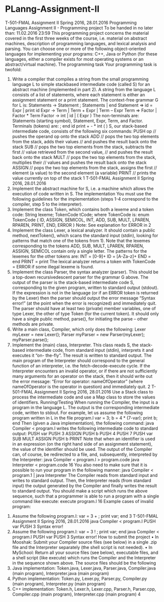 # PLanng-Assignment-II
T-501-FMAL Assignment II Spring 2016, 28.01.2016
Programming Languages
Assignment II - Programming project
To be handed in no later than: 11.02.2016 23:59
This programming project concerns the material covered in the first three weeks of the course, i.e.
material on abstract machines, description of programming languages, and lexical analysis and parsing.
You can choose one or more of the following object-oriented languages for implementing your
programs: C++, Java or Python (for these languages, either a compiler exists for most operating
systems or an abstract/virtual machine).
The programming task
Your programming task is twofold:
1. Write a compiler that compiles a string from the small programming language L to simple stackbased
intermediate code (called S) for an abstract machine (implemented in part 2). A string from
the language L consists of a list of statements, where each statement is either an assignment
statement or a print statement.
The context-free grammar G for L is:
Statements → Statement ; Statements | end
Statement ⇒ id = Expr | print id
Expr → Term | Term + Expr | Term – Expr
Term ⇒ Factor | Factor * Term
Factor → int | id | ( Expr )
The non-terminals are: Statements (starting symbol), Statement, Expr, Term, and Factor. Terminals
(tokens) are: ; end id print + - * int ( )
S, our stack-based intermediate code, consists of the following six commands:
PUSH op // pushes the operand op onto the stack
ADD // pops the two top elements from the stack, adds their values
// and pushes the result back onto the stack
SUB // pops the two top elements from the stack, subtracts the first
// value retrieved from the second value,
// and pushes the result back onto the stack
MULT // pops the two top elements from the stack, multiplies their
// values and pushes the result back onto the stack
ASSIGN // pops the two top elements from the stack, assigns the first
// element (a value) to the second element (a variable)
PRINT // prints the value currently on top of the stack
1
T-501-FMAL Assignment II Spring 2016, 28.01.2016
2. Implement the abstract machine for S, i.e. a machine which allows the execution of code written
in S.
The implementation
You must use the following guidelines for the implementation (steps 1-4 correspond to the compiler,
step 5 to the interpreter).
1. Implement the class Token, which contains both a lexeme and a token code:
String lexeme;
TokenCode tCode;
where TokenCode is:
enum TokenCode { ID, ASSIGN, SEMICOL, INT, ADD, SUB,
MULT, LPAREN, RPAREN, PRINT, END, ERROR }
Note: See explanation for ERROR in 2
2. Implement the class Lexer, a lexical analyzer. It should contain a public method, nextToken(),
which scans the standard input (stdin), looking for patterns that match one of the tokens from
1). Note that the lexemes corresponding to the tokens ADD, SUB, MULT, LPAREN, RPAREN,
ASSIGN, SEMICOL contain only a single letter. The patterns for the lexemes for the other tokens
are:
INT = [0-9]+
ID = [A-Za-z]+
END = end
PRINT = print
The lexical analyzer returns a token with TokenCode = ERROR if some illegal lexeme is found.
3. Implement the class Parser, the syntax analyzer (parser). This should be a top-down recursivedescent
parser for the grammar G above. The output of the parser is the stack-based intermediate
code S, corresponding to the given program, written to standard output (stdout). If the
expression is not in the language (or if an ERROR token is returned by the Lexer) then the parser
should output the error message “Syntax error!” (at the point when the error is recognized) and
immediately quit.
The parser should have at least two (private) member variables, one of type Lexer, the other
of type Token (for the current token). It should only have a single public method, parse(), for
initiating the parse – other methods are private.
4. Write a main class, Compiler, which only does the following:
Lexer myLexer = new Lexer();
Parser myParser = new Parser(myLexer);
myParser.parse();
5. Implement the (main) class, Interpreter. This class reads S, the stack-based intermediate code,
from standard input (stdin), interprets it and executes it “on- the-fly”. The result is written to
standard output. The main program of the Interpreter should correspond to the general function
of an interpreter, i.e. the fetch-decode-execute cycle.
If the Interpreter encounters an invalid operator, or if there are not sufficiently many arguments
for an operator on the stack, then it should write out the error message: “Error for operator:
nameOfOperator” (where nameOfOperator is the operator in question) and immediately quit.
2
T-501-FMAL Assignment II Spring 2016, 28.01.2016
Use a Stack class to process the intermediate code and use a Map class to store the values of
identifiers.
Running/Testing
When running the Compiler, the input is a program in the language L. The output is the corresponding
intermediate code, written to stdout. For example, let us assume the following program written in L in
the file program.l
var = 3;
b = 4 * (7-var);
print b;
end
Then (given a Java implementation), the following command:
java Compiler < program.l
writes the following intermediate code to standard output:
PUSH var
PUSH 3
ASSIGN
PUSH b
PUSH 4
PUSH 7
PUSH var
SUB
MULT
ASSIGN
PUSH b
PRINT
Note that when an identifier is used in an expression (on the right hand side of an assignment statement),
the value of the identifier should be used. The output of the Compiler can, of course, be redirected to
a file, and, subsequently, interpreted by the Interpreter:
java Compiler < program.l > program.code
java Interpreter < program.code
16
You also need to make sure that it is possible to run your program in the following manner:
java Compiler < program.1 | java Interpreter
The Compiler reads from standard input and writes to standard output. Then, the Interpreter reads
(from standard input) the output generated by the Compiler and finally writes the result to standard
output. You should make a script which runs the above sequence, such that a programmer is able to
run a program with a single command like execute:
execute program.l
16
Example cases of invalid program:
1) Assume the following program.l:
var = 3 + ;
print var;
end
3
T-501-FMAL Assignment II Spring 2016, 28.01.2016
java Compiler < program.l
PUSH var
PUSH 3
Syntax error!
2) Assume the following program.l:
var = 3 ! ;
print var;
end
java Compiler < program.l
PUSH var
PUSH 3
Syntax error!
How to submit the project
• In Mooshak: Submit your Compiler source files (see below) in a single .zip file and the Interpreter
separately (the shell script is not needed).
• In MySchool: Return all your source files (see below), executable files, and a shell script (like
execute) which runs the Compiler and the Interpreter in the sequence shown above.
The source files should be the following
1) Java implementation:
Token.java, Lexer.java, Parser.java, Compiler.java (main program), Interpreter.java (main
program)
2) Python implementation:
Token.py, Lexer.py, Parser.py, Compiler.py (main program), Interpreter.py (main program)
3) C++ implementation:
Token.h, Lexer.h, Lexer.cpp, Parser.h, Parser.cpp, Compiler.cpp (main program), Interpreter.cpp
(main program)
4
